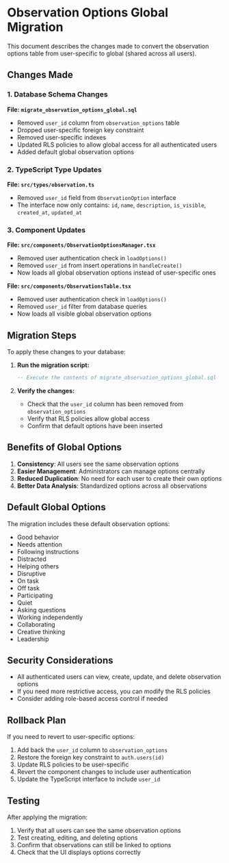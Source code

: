 # Observation Options Global Migration

This document describes the changes made to convert the observation options table from user-specific to global (shared across all users).

## Changes Made

### 1. Database Schema Changes

**File: `migrate_observation_options_global.sql`**
- Removed `user_id` column from `observation_options` table
- Dropped user-specific foreign key constraint
- Removed user-specific indexes
- Updated RLS policies to allow global access for all authenticated users
- Added default global observation options

### 2. TypeScript Type Updates

**File: `src/types/observation.ts`**
- Removed `user_id` field from `ObservationOption` interface
- The interface now only contains: `id`, `name`, `description`, `is_visible`, `created_at`, `updated_at`

### 3. Component Updates

**File: `src/components/ObservationOptionsManager.tsx`**
- Removed user authentication check in `loadOptions()`
- Removed `user_id` from insert operations in `handleCreate()`
- Now loads all global observation options instead of user-specific ones

**File: `src/components/ObservationsTable.tsx`**
- Removed user authentication check in `loadOptions()`
- Removed `user_id` filter from database queries
- Now loads all visible global observation options

## Migration Steps

To apply these changes to your database:

1. **Run the migration script:**
   ```sql
   -- Execute the contents of migrate_observation_options_global.sql
   ```

2. **Verify the changes:**
   - Check that the `user_id` column has been removed from `observation_options`
   - Verify that RLS policies allow global access
   - Confirm that default options have been inserted

## Benefits of Global Options

1. **Consistency**: All users see the same observation options
2. **Easier Management**: Administrators can manage options centrally
3. **Reduced Duplication**: No need for each user to create their own options
4. **Better Data Analysis**: Standardized options across all observations

## Default Global Options

The migration includes these default observation options:
- Good behavior
- Needs attention
- Following instructions
- Distracted
- Helping others
- Disruptive
- On task
- Off task
- Participating
- Quiet
- Asking questions
- Working independently
- Collaborating
- Creative thinking
- Leadership

## Security Considerations

- All authenticated users can view, create, update, and delete observation options
- If you need more restrictive access, you can modify the RLS policies
- Consider adding role-based access control if needed

## Rollback Plan

If you need to revert to user-specific options:

1. Add back the `user_id` column to `observation_options`
2. Restore the foreign key constraint to `auth.users(id)`
3. Update RLS policies to be user-specific
4. Revert the component changes to include user authentication
5. Update the TypeScript interface to include `user_id`

## Testing

After applying the migration:

1. Verify that all users can see the same observation options
2. Test creating, editing, and deleting options
3. Confirm that observations can still be linked to options
4. Check that the UI displays options correctly
